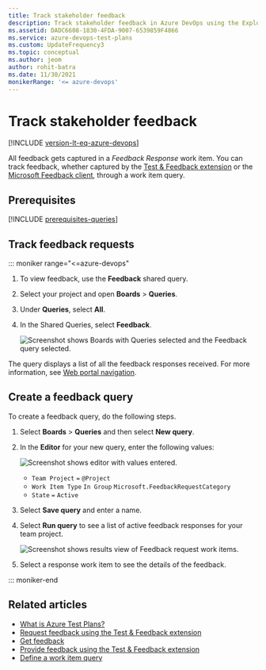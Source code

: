 ```yaml
---
title: Track stakeholder feedback
description: Track stakeholder feedback in Azure DevOps using the Exploratory Testing browser extension when you want to test your applications.
ms.assetid: DADC6608-1830-4FDA-9007-6539859F4866
ms.service: azure-devops-test-plans
ms.custom: UpdateFrequency3
ms.topic: conceptual
ms.author: jeom
author: rohit-batra
ms.date: 11/30/2021
monikerRange: '<= azure-devops'
---
```


# Track stakeholder feedback

[!INCLUDE [version-lt-eq-azure-devops](../includes/version-lt-eq-azure-devops.md)]

All feedback gets captured in a *Feedback Response* work item. You can track feedback, whether captured by the [Test & Feedback extension](provide-stakeholder-feedback.md) or the [Microsoft Feedback client](/previous-versions/azure/devops/project/feedback/give-feedback), through a work item query.

## Prerequisites

[!INCLUDE [prerequisites-queries](../boards/includes/prerequisites-queries.md)]

<a name="track"></a>

## Track feedback requests
::: moniker range="<=azure-devops"

1. To view feedback, use the **Feedback** shared query.
2. Select your project and open **Boards** > **Queries**.
3. Under **Queries**, select **All**.
4. In the Shared Queries, select **Feedback**.

   ![Screenshot shows Boards with Queries selected and the Feedback query selected.](media/track-stakeholder-feedback/open-feedback-query.png)

The query displays a list of all the feedback responses received. For more information, see [Web portal navigation](../project/navigation/index.md).

## Create a feedback query

To create a feedback query, do the following steps.

1. Select **Boards** > **Queries** and then select **New query**.

1. In the **Editor** for your new query, enter the following values:

   ![Screenshot shows editor with values entered.](media/track-stakeholder-feedback/editor-feedback-values.png)

   - `Team Project` `=` `@Project`
   - `Work Item Type` `In Group` `Microsoft.FeedbackRequestCategory`
   - `State` `=` `Active`

1. Select **Save query** and enter a name.

1. Select **Run query** to see a list of active feedback responses for your team project.

   ![Screenshot shows results view of Feedback request work items.](media/track-stakeholder-feedback/feedback-request-work-items.png)  

1. Select a response work item to see the details of the feedback.

::: moniker-end

## Related articles

- [What is Azure Test Plans?](overview.md)
- [Request feedback using the Test & Feedback extension](request-stakeholder-feedback.md)
- [Get feedback](/previous-versions/azure/devops/project/feedback/get-feedback)
- [Provide feedback using the Test & Feedback extension](provide-stakeholder-feedback.md#provide)
- [Define a work item query](../boards/queries/using-queries.md)
